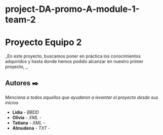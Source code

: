 # project-DA-promo-A-module-1-team-2

# Proyecto Equipo 2

_En este proyecto, buscamos poner en práctica los conocimientos adquiridos y hasta donde hemos podido alcanzar en nuestro primer proyecto, _


##



## 


## Autores ✒️

_Menciona a todos aquellos que ayudaron a levantar el proyecto desde sus inicios_

* **Lidia** - *BBDD*
* **Olivia** - *XML* - 
* **Tatiana** - *XML* - 
* **Almudena** - *TXT* -
